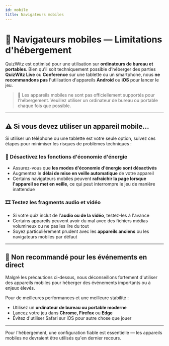 ```yaml
---
id: mobile
title: Navigateurs mobiles
---
```


# 📱 Navigateurs mobiles — Limitations d'hébergement

QuizWitz est optimisé pour une utilisation sur **ordinateurs de bureau et portables**. Bien qu'il soit techniquement possible d'héberger des parties **QuizWitz Live** ou **Conference** sur une tablette ou un smartphone, nous **ne recommandons pas** l'utilisation d'appareils **Android** ou **iOS** pour lancer le jeu.

> 🛑 Les appareils mobiles ne sont pas officiellement supportés pour l'hébergement. Veuillez utiliser un ordinateur de bureau ou portable chaque fois que possible.

---

## ⚠️ Si vous devez utiliser un appareil mobile...

Si utiliser un téléphone ou une tablette est votre seule option, suivez ces étapes pour minimiser les risques de problèmes techniques :

### 🔋 Désactivez les fonctions d'économie d'énergie

- Assurez-vous que **les modes d'économie d'énergie sont désactivés**
- Augmentez le **délai de mise en veille automatique** de votre appareil
- Certains navigateurs mobiles peuvent **rafraîchir la page lorsque l'appareil se met en veille**, ce qui peut interrompre le jeu de manière inattendue

### 🎞️ Testez les fragments audio et vidéo

- Si votre quiz inclut de l'**audio ou de la vidéo**, testez-les à l'avance
- Certains appareils peuvent avoir du mal avec des fichiers médias volumineux ou ne pas les lire du tout
- Soyez particulièrement prudent avec les **appareils anciens** ou les navigateurs mobiles par défaut

---

## 🚫 Non recommandé pour les événements en direct

Malgré les précautions ci-dessus, nous déconseillons fortement d'utiliser des appareils mobiles pour héberger des événements importants ou à enjeux élevés.

Pour de meilleures performances et une meilleure stabilité :

- Utilisez un **ordinateur de bureau ou portable moderne**
- Lancez votre jeu dans **Chrome, Firefox** ou **Edge**
- Évitez d'utiliser Safari sur iOS pour autre chose que jouer

---

Pour l'hébergement, une configuration fiable est essentielle — les appareils mobiles ne devraient être utilisés qu'en dernier recours.
